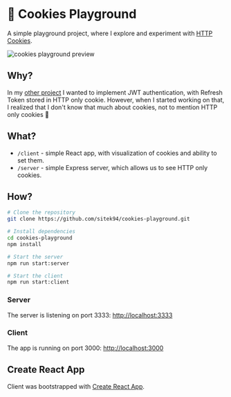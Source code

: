 # 🍪 Cookies Playground

A simple playground project, where I explore and experiment with [HTTP Cookies](https://developer.mozilla.org/en-US/docs/Web/HTTP/Cookies).

![cookies playground preview](https://user-images.githubusercontent.com/58401630/156927705-eb153ce3-41e1-41d8-b9cc-b621c0528bd3.png)

## Why?

In my [other project](https://github.com/sitek94/jwt-refresh-token-demo) I wanted to implement JWT authentication, 
with Refresh Token stored in HTTP only cookie. However, when I started working on that, I realized that I don't know
that much about cookies, not to mention HTTP only cookies 🙊

## What?

- `/client` - simple React app, with visualization of cookies and ability to set them.
- `/server` - simple Express server, which allows us to see HTTP only cookies.

## How?

```bash
# Clone the repository
git clone https://github.com/sitek94/cookies-playground.git

# Install dependencies
cd cookies-playground
npm install

# Start the server
npm run start:server 

# Start the client
npm run start:client
```

### Server

The server is listening on port 3333:
[http://localhost:3333](http://localhost:3333)

### Client

The app is running on port 3000:
[http://localhost:3000](http://localhost:3000)

## Create React App

Client was bootstrapped with [Create React App](https://github.com/facebook/create-react-app).

